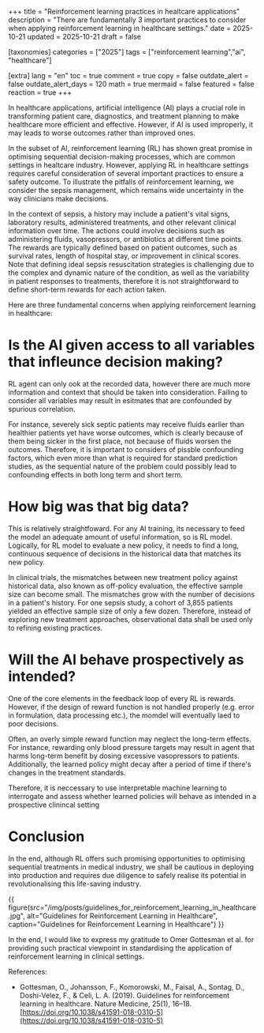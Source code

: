 +++
title = "Reinforcement learning practices in healtcare applications"
description = "There are fundamentally 3 important practices to consider when applying reinforcement learning in healthcare settings."
date = 2025-10-21
updated = 2025-10-21
draft = false

[taxonomies]
categories = ["2025"]
tags = ["reinforcement learning","ai", "healthcare"]

[extra]
lang = "en"
toc = true
comment = true
copy = false
outdate_alert = false
outdate_alert_days = 120
math = true
mermaid = false
featured = false
reaction = true
+++



In healthcare applications, artificial intelligence (AI) plays a crucial role in transforming patient care, diagnostics, and treatment planning to make healthcare more efficient and effective. However, if AI is used improperly, it may leads to worse outcomes rather than improved ones.

In the subset of AI, reinforcement learning (RL) has shown great promise in optimising sequential decision-making processes, which are common settings in healtcare industry. However, applying RL in healthcare settings requires careful consideration of several important practices to ensure a safety outcome. To illustrate the pitfalls of reinforcement learning, we consider the sepsis management, which remains wide uncertainty in the way clinicians make decisions. 

In the context of sepsis, a history may include a patient's vital signs, laboratory results, administered treatments, and other relevant clinical information over time. The actions could involve decisions such as administering fluids, vasopressors, or antibiotics at different time points. The rewards are typically defined based on patient outcomes, such as survival rates, length of hospital stay, or improvement in clinical scores. Note that defining ideal sepsis resuscitation strategies is challenging due to the complex and dynamic nature of the condition, as well as the variability in patient responses to treatments, therefore it is not straightforward to define short-term rewards for each action taken.

Here are three fundamental concerns when applying reinforcement learning in healthcare:

# Is the AI given access to all variables that infleunce decision making?

RL agent can only ook at the recorded data, however there are much more information and context that should be taken into consideration. Failing to consider all variables may result in esitmates that are confounded by spurious correlation.

For instance, severely sick septic patients may receive fluids earlier than healthier patients yet have worse outcomes, which is clearly because of them being sicker in the first place, not because of fluids worsen the outcomes. Therefore, it is important to considers of pissble confounding factors, which even more than what is required for standard prediction studies, as the sequential nature of the problem could possibly lead to confounding effects in both long term and short term.

# How big was that big data?

This is relatively straightfoward. For any AI training, its necessary to feed the model an adequate amount of useful information, so is RL model. Logically, for RL model to evaluate a new policy, it needs to find a long, continuous sequence of decisions in the historical data that matches its new policy. 

In clinical trials, the mismatches between new treatment policy against historical data, also known as off-policy evaluation, the effective sample size can become small. The mismatches grow with the number of decisions in a patient's history. For one sepsis study, a cohort of 3,855 patients yielded an effective sample size of only a few dozen. Therefore, instead of exploring new treatment approaches, observational data shall be used only to refining existing practices.

# Will the AI behave prospectively as intended?

One of the core elements in the feedback loop of every RL is rewards. However, if the design of reward function is not handled properly (e.g. error in formulation, data processing etc.), the momdel will eventually laed to poor decisions.

Often, an overly simple reward function may neglect the long-term effects. For instance, rewarding only blood pressure targets may result in agent that harms long-term benefit by dosing excessive vasopressors to patients. Additionally, the learned policy might decay after a period of time if there's changes in the treatment standards.

Therefore, it is neccessary to use interpretable machine learning to interrogate and assess whether learned policies will behave as intended in a prospective clinincal setting

# Conclusion

In the end, although RL offers such promising opportunities to optimising sequential treatments in medical industry, we shall be cautious in deploying into production and requires due diligence to safely realise its potential in revolutionalising this life-saving industry. 

{{ figure(src="/img/posts/guidelines_for_reinforcement_learning_in_healthcare.jpg", alt="Guidelines for Reinforcement Learning in Healthcare", caption="Guidelines for Reinforcement Learning in Healthcare") }}

In the end, I would like to express my gratitude to Omer Gottesman et al. for providing such practical viewpoint in standardising the application of reinforcement learning in clinical settings.

References:
- Gottesman, O., Johansson, F., Komorowski, M., Faisal, A., Sontag, D., Doshi-Velez, F., & Celi, L. A. (2019). Guidelines for reinforcement learning in healthcare. Nature Medicine, 25(1), 16–18. [https://doi.org/10.1038/s41591-018-0310-5](https://doi.org/10.1038/s41591-018-0310-5)